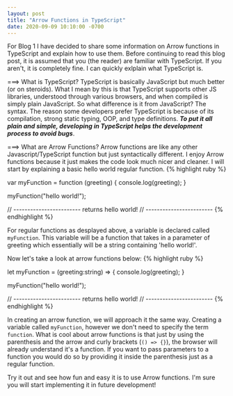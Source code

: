 ```yaml
---
layout: post
title: "Arrow Functions in TypeScript"
date: 2020-09-09 10:10:00 -0700
---
```

For Blog 1 I have decided to share some information on Arrow functions in TypeScript and explain how to use them. Before continuing to read this blog post, it is assumed that you (the reader) are familiar with TypeScript. If you aren't, it is completely fine. I can quickly exlplain what TypeScript is.

===> What is TypeScript?
TypeScript is basically JavaScript but much better (or on steroids). What I mean by this is that TypeScript supports other JS libraries, understood through various browsers, and when compiled is simply plain JavaScript. So what difference is it from JavaScript? The syntax. The reason some developers prefer TypeScript is because of its compilation, strong static typing, OOP, and type definitions. **_To put it all plain and simple, developing in TypeScript helps the development process to avoid bugs_**.

===> What are Arrow Functions?
Arrow functions are like any other Javascript/TypeScript function but just syntactically different. I enjoy Arrow functions because it just makes the code look much nicer and cleaner. I will start by explaining a basic hello world regular function.
{% highlight ruby %}

var myFunction = function (greeting) {
    console.log(greeting);
}

myFunction("hello world!");

// ------------------------
    returns 
        hello world!
// ------------------------
{% endhighlight %}

For regular functions as desplayed above, a variable is declared called `myFunction`. This variable will be a function that takes in a parameter of greeting which essentially will be a string containing 'hello world!'.

Now let's take a look at arrow functions below:
{% highlight ruby %}

let myFunction = (greeting:string) => {
    console.log(greeting);
}

myFunction("hello world!");

// ------------------------
    returns 
        hello world!
// ------------------------
{% endhighlight %}

In creating an arrow function, we will approach it the same way. Creating a variable called `myFunction`, however we don't need to specify the term `function`. What is cool about arrow functions is that just by using the parenthesis and the arrow and curly brackets (`() => {}`), the browser will already understand it's a function. If you want to pass parameters to a function you would do so by providing it inside the parenthesis just as a regular function.

Try it out and see how fun and easy it is to use Arrow functions. I'm sure you will start implementing it in future development!